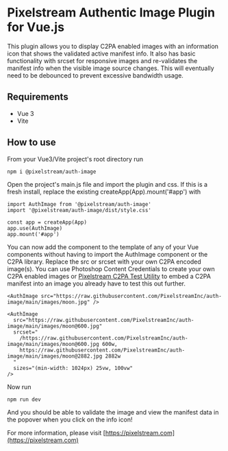 # Pixelstream Authentic Image Plugin for Vue.js

This plugin allows you to display C2PA enabled images with an information icon that shows the validated active manifest info.  It also has basic functionality with srcset for responsive images and re-validates the manifest info when the visible image source changes.  This will eventually need to be debounced to prevent excessive bandwidth usage.

## Requirements

- Vue 3
- Vite

## How to use

From your Vue3/Vite project's root directory run

```
npm i @pixelstream/auth-image
```

Open the project's main.js file and import the plugin and css. If this is a fresh install, replace the existing createApp(App).mount('#app') with

```
import AuthImage from '@pixelstream/auth-image'
import '@pixelstream/auth-image/dist/style.css'

const app = createApp(App)
app.use(AuthImage)
app.mount('#app')
```

You can now add the component to the template of any of your Vue components without having to import the AuthImage component or the C2PA library. Replace the src or srcset with your own C2PA encoded image(s).  You can use Photoshop Content Credentials to create your own C2PA enabled images or [Pixelstream C2PA Test Utility](https://c2patool.pixelstream.com) to embed a C2PA manifest into an image you already have to test this out further.

```
<AuthImage src="https://raw.githubusercontent.com/PixelstreamInc/auth-image/main/images/moon.jpg" />

<AuthImage
  src="https://raw.githubusercontent.com/PixelstreamInc/auth-image/main/images/moon@600.jpg"
  srcset="
    /https://raw.githubusercontent.com/PixelstreamInc/auth-image/main/images/moon@600.jpg 600w, 
    https://raw.githubusercontent.com/PixelstreamInc/auth-image/main/images/moon@2882.jpg 2882w
  "
  sizes="(min-width: 1024px) 25vw, 100vw"
/>
```

Now run

```
npm run dev
```

And you should be able to validate the image and view the manifest data in the popover when you click on the info icon!


For more information, please visit [https://pixelstream.com](https://pixelstream.com)





